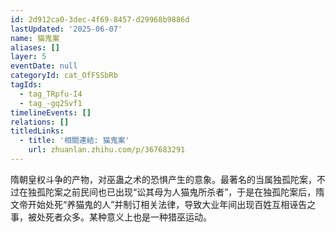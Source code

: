 ```yaml
---
id: 2d912ca0-3dec-4f69-8457-d29968b9886d
lastUpdated: '2025-06-07'
name: 猫鬼案
aliases: []
layer: 5
eventDate: null
categoryId: cat_OfFSSbRb
tagIds:
  - tag_TRpfu-I4
  - tag_-gq2Svf1
timelineEvents: []
relations: []
titledLinks:
  - title: '相關連結: 猫鬼案'
    url: zhuanlan.zhihu.com/p/367683291
---
```

隋朝皇权斗争的产物，对巫蛊之术的恐惧产生的意象。最著名的当属独孤陀案，不过在独孤陀案之前民间也已出现“讼其母为人猫鬼所杀者”，于是在独孤陀案后，隋文帝开始处死“养猫鬼的人”并制订相关法律，导致大业年间出现百姓互相诬告之事，被处死者众多。某种意义上也是一种猎巫运动。
